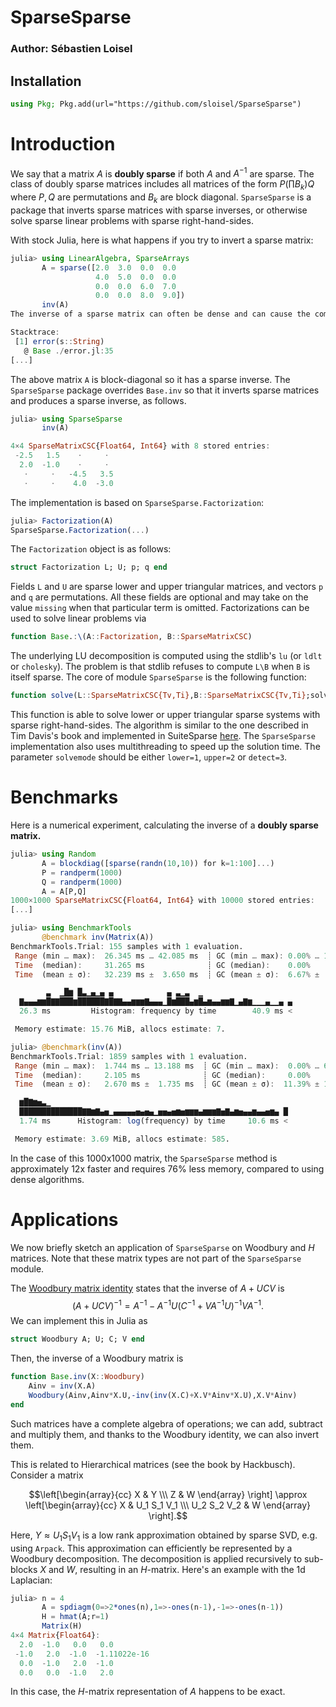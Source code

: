 # SparseSparse

### Author: Sébastien Loisel

## Installation
```julia
using Pkg; Pkg.add(url="https://github.com/sloisel/SparseSparse")
```

# Introduction

We say that a matrix $A$ is **doubly sparse** if both $A$ and $A^{-1}$ are sparse. The class of doubly sparse matrices includes all matrices of the form $P(\prod B_k) Q$ where $P,Q$ are permutations and $B_k$ are block diagonal. `SparseSparse` is a package that inverts sparse matrices with sparse inverses, or otherwise solve sparse linear problems with sparse right-hand-sides.

With stock Julia, here is what happens if you try to invert a sparse matrix:

```julia
julia> using LinearAlgebra, SparseArrays
       A = sparse([2.0  3.0  0.0  0.0
                   4.0  5.0  0.0  0.0
                   0.0  0.0  6.0  7.0
                   0.0  0.0  8.0  9.0])
       inv(A)
The inverse of a sparse matrix can often be dense and can cause the computer to run out of memory[...]

Stacktrace:
 [1] error(s::String)
   @ Base ./error.jl:35
[...]
```

The above matrix `A` is block-diagonal so it has a sparse inverse. The `SparseSparse` package overrides `Base.inv` so that it inverts sparse matrices and produces a sparse inverse, as follows.
```julia
julia> using SparseSparse
       inv(A)

4×4 SparseMatrixCSC{Float64, Int64} with 8 stored entries:
 -2.5   1.5    ⋅     ⋅ 
  2.0  -1.0    ⋅     ⋅ 
   ⋅     ⋅   -4.5   3.5
   ⋅     ⋅    4.0  -3.0
```
 
The implementation is based on `SparseSparse.Factorization`:
```julia
julia> Factorization(A)
SparseSparse.Factorization(...)
```
The `Factorization` object is as follows:
```julia
struct Factorization L; U; p; q end
```
Fields `L` and `U` are sparse lower and upper triangular matrices, and vectors `p` and `q` are permutations.
All these fields are optional and may take on the value `missing` when that particular term is omitted. Factorizations can be used to solve linear problems via
```julia
function Base.:\(A::Factorization, B::SparseMatrixCSC)
```

The underlying LU decomposition is computed using the stdlib's `lu` (or `ldlt` or `cholesky`). The problem is that stdlib refuses to compute `L\B` when `B` is itself sparse. The core of module `SparseSparse` is the following function:

```julia
function solve(L::SparseMatrixCSC{Tv,Ti},B::SparseMatrixCSC{Tv,Ti};solvemode=detect,numthreads=min(B.n,nthreads())) where {Tv,Ti<:Integer}
```

This function is able to solve lower or upper triangular sparse systems with sparse right-hand-sides. The algorithm is similar to the one described in Tim Davis's book and implemented in SuiteSparse [here](https://github.com/DrTimothyAldenDavis/SuiteSparse/blob/dev/CXSparse/Source/cs_spsolve.c). The `SparseSparse` implementation also uses multithreading to speed up the solution time. The parameter `solvemode` should be either `lower=1`, `upper=2` or `detect=3`.

# Benchmarks

Here is a numerical experiment, calculating the inverse of a **doubly sparse matrix.**

```julia
julia> using Random
       A = blockdiag([sparse(randn(10,10)) for k=1:100]...)
       P = randperm(1000)
       Q = randperm(1000)
       A = A[P,Q]
1000×1000 SparseMatrixCSC{Float64, Int64} with 10000 stored entries:
[...]

julia> using BenchmarkTools
       @benchmark inv(Matrix(A))
BenchmarkTools.Trial: 155 samples with 1 evaluation.
 Range (min … max):  26.345 ms … 42.085 ms  ┊ GC (min … max): 0.00% … 13.34%
 Time  (median):     31.265 ms              ┊ GC (median):    0.00%
 Time  (mean ± σ):   32.239 ms ±  3.650 ms  ┊ GC (mean ± σ):  6.67% ±  8.61%

        ▃  ▁█▆ █▃▁▄▁▄ ▄            ▄ ▃▁▃  ▁                    
  ▇▄▄▄▆▆█▇▇███▆██████▇█▇▇▄▄▆▆▆▇▄▄▄▁█▆███▄▆█▄▆▄▄▆▆▇▁▄▇▆▁▁▁▄▁▁▄ ▄
  26.3 ms         Histogram: frequency by time        40.9 ms <

 Memory estimate: 15.76 MiB, allocs estimate: 7.

julia> @benchmark(inv(A))
BenchmarkTools.Trial: 1859 samples with 1 evaluation.
 Range (min … max):  1.744 ms … 13.188 ms  ┊ GC (min … max):  0.00% … 67.60%
 Time  (median):     2.105 ms              ┊ GC (median):     0.00%
 Time  (mean ± σ):   2.670 ms ±  1.735 ms  ┊ GC (mean ± σ):  11.39% ± 13.40%

  ▆█▇▆▅▃▁                                                     
  ██████████████▇▇▆▇▄▅▁▄▄▄▄▄▅▄▅▄▁▅▅▄▅▆▅▆▆▆▄▆▆▆▇▅▇▄▆▅▄▄▆▄▄▅▆▄ █
  1.74 ms      Histogram: log(frequency) by time     10.6 ms <

 Memory estimate: 3.69 MiB, allocs estimate: 585.
```

In the case of this 1000x1000 matrix, the `SparseSparse` method is approximately 12x faster and requires 76% less memory, compared to using dense algorithms.

# Applications

We now briefly sketch an application of `SparseSparse` on Woodbury and $H$ matrices. Note that these matrix types are not part of the `SparseSparse` module.

The [Woodbury matrix identity](https://en.wikipedia.org/wiki/Woodbury_matrix_identity) states that the inverse of $A+UCV$ is $$(A+UCV)^{-1} = A^{-1}-A^{-1}U(C^{-1}+VA^{-1}U)^{-1}VA^{-1}.$$ We can implement this in Julia as
```julia
struct Woodbury A; U; C; V end
```
Then, the inverse of a Woodbury matrix is
```julia
function Base.inv(X::Woodbury)
    Ainv = inv(X.A)
    Woodbury(Ainv,Ainv*X.U,-inv(inv(X.C)+X.V*Ainv*X.U),X.V*Ainv) 
end
```
Such matrices have a complete algebra of operations; we can add, subtract and multiply them, and thanks to the Woodbury identity, we can also invert them.

This is related to Hierarchical matrices (see the book by Hackbusch). Consider a matrix

$$\left[\begin{array}{cc}
X & Y \\\ Z & W
\end{array}
\right]
\approx
\left[\begin{array}{cc}
X & U_1 S_1 V_1 \\\ U_2 S_2 V_2 & W
\end{array}
\right].$$

Here, $Y \approx U_1S_1V_1$ is a low rank approximation obtained by sparse SVD, e.g. using `Arpack`. This approximation can efficiently be represented by a Woodbury decomposition. The decomposition is applied recursively to sub-blocks $X$ and $W$, resulting in an $H$-matrix. Here's an example with the 1d Laplacian:

```julia
julia> n = 4
       A = spdiagm(0=>2*ones(n),1=>-ones(n-1),-1=>-ones(n-1))
       H = hmat(A;r=1)
       Matrix(H)
4×4 Matrix{Float64}:
  2.0  -1.0   0.0   0.0
 -1.0   2.0  -1.0  -1.11022e-16
  0.0  -1.0   2.0  -1.0
  0.0   0.0  -1.0   2.0
```
In this case, the $H$-matrix representation of $A$ happens to be exact.

